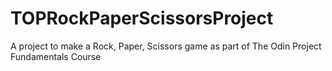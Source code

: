 # TOPRockPaperScissorsProject
A project to make a Rock, Paper, Scissors game as part of The Odin Project Fundamentals Course
